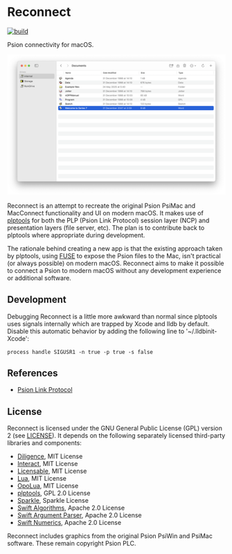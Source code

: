 # Reconnect

[![build](https://github.com/inseven/PsiMac/actions/workflows/build.yaml/badge.svg)](https://github.com/inseven/PsiMac/actions/workflows/build.yaml)

Psion connectivity for macOS.

<img width="1053" src="images/screenshot@2x.png">

Reconnect is an attempt to recreate the original Psion PsiMac and MacConnect functionality and UI on modern macOS. It makes use of [plptools](https://github.com/rrthomas/plptools/) for both the PLP (Psion Link Protocol) session layer (NCP) and presentation layers (file server, etc). The plan is to contribute back to plptools where appropriate during development.

The rationale behind creating a new app is that the existing approach taken by plptools, using [FUSE](https://en.wikipedia.org/wiki/Filesystem_in_Userspace) to expose the Psion files to the Mac, isn't practical (or always possible) on modern macOS. Reconnect aims to make it possible to connect a Psion to modern macOS without any development experience or additional software.

## Development

Debugging Reconnect is a little more awkward than normal since plptools uses signals internally which are trapped by Xcode and lldb by default. Disable this automatic behavior by adding the following line to '~/.lldbinit-Xcode':

```
process handle SIGUSR1 -n true -p true -s false
```

## References

- [Psion Link Protocol](https://thoukydides.github.io/riscos-psifs/plp.html)

## License

Reconnect is licensed under the GNU General Public License (GPL) version 2 (see [LICENSE](LICENSE)). It depends on the following separately licensed third-party libraries and components:

- [Diligence](https://github.com/inseven/diligence), MIT License
- [Interact](https://github.com/inseven/interact), MIT License
- [Licensable](https://github.com/inseven/licensable), MIT License
- [Lua](https://www.lua.org), MIT License
- [OpoLua](https://github.com/inseven/opolua), MIT License
- [plptools](https://github.com/rrthomas/plptools), GPL 2.0 License
- [Sparkle](https://github.com/sparkle-project/Sparkle), Sparkle License
- [Swift Algorithms](https://github.com/apple/swift-algorithms), Apache 2.0 License
- [Swift Argument Parser](https://github.com/apple/swift-argument-parser), Apache 2.0 License
- [Swift Numerics](https://github.com/apple/swift-numerics), Apache 2.0 License

Reconnect includes graphics from the original Psion PsiWin and PsiMac software. These remain copyright Psion PLC.

